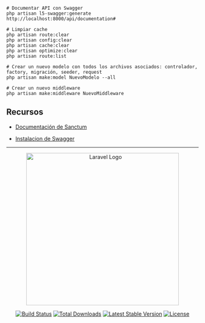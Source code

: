 

```shell
# Documentar API con Swagger
php artisan l5-swagger:generate
http://localhost:8000/api/documentation#
```

```shell
# Limpiar cache
php artisan route:clear
php artisan config:clear
php artisan cache:clear
php artisan optimize:clear
php artisan route:list
```

```shell
# Crear un nuevo modelo con todos los archivos asociados: controlador, factory, migración, seeder, request
php artisan make:model NuevoModelo --all

# Crear un nuevo middleware
php artisan make:middleware NuevoMiddleware
```
## Recursos

* [Documentación de Sanctum](https://laravel.com/docs/12.x/sanctum#main-content)

* [Instalacion de Swagger](https://salim-hosen.medium.com/how-to-document-your-laravel-api-using-swagger-5480044bd860)


---

<p align="center"><a href="https://laravel.com" target="_blank"><img src="https://raw.githubusercontent.com/laravel/art/master/logo-lockup/5%20SVG/2%20CMYK/1%20Full%20Color/laravel-logolockup-cmyk-red.svg" width="400" alt="Laravel Logo"></a></p>

<p align="center">
<a href="https://github.com/laravel/framework/actions"><img src="https://github.com/laravel/framework/workflows/tests/badge.svg" alt="Build Status"></a>
<a href="https://packagist.org/packages/laravel/framework"><img src="https://img.shields.io/packagist/dt/laravel/framework" alt="Total Downloads"></a>
<a href="https://packagist.org/packages/laravel/framework"><img src="https://img.shields.io/packagist/v/laravel/framework" alt="Latest Stable Version"></a>
<a href="https://packagist.org/packages/laravel/framework"><img src="https://img.shields.io/packagist/l/laravel/framework" alt="License"></a>
</p>

